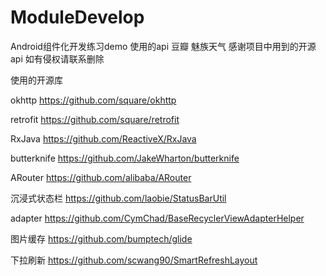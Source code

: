 # ModuleDevelop
Android组件化开发练习demo
使用的api 豆瓣 魅族天气
感谢项目中用到的开源api 如有侵权请联系删除

使用的开源库

okhttp https://github.com/square/okhttp

retrofit https://github.com/square/retrofit

RxJava https://github.com/ReactiveX/RxJava

butterknife https://github.com/JakeWharton/butterknife

ARouter https://github.com/alibaba/ARouter

沉浸式状态栏 https://github.com/laobie/StatusBarUtil

adapter https://github.com/CymChad/BaseRecyclerViewAdapterHelper

图片缓存 https://github.com/bumptech/glide

下拉刷新 https://github.com/scwang90/SmartRefreshLayout